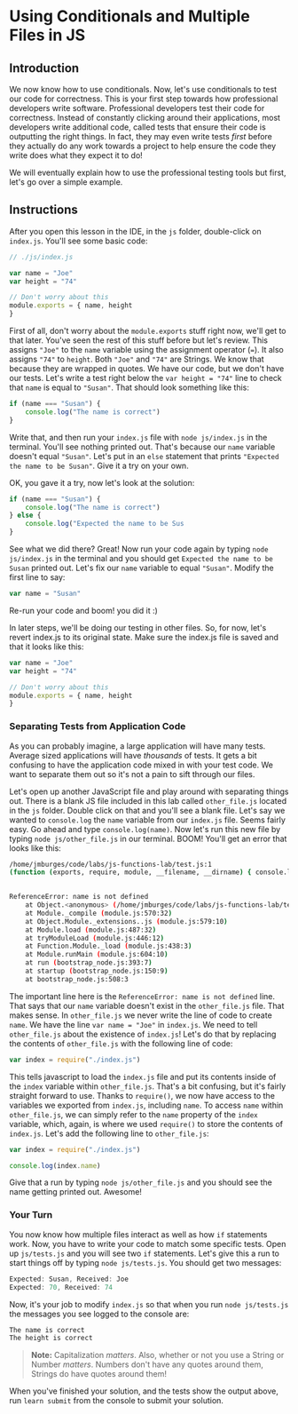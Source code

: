 # Using Conditionals and Multiple Files in JS

## Introduction

We now know how to use conditionals. Now, let's use conditionals to test our
code for correctness. This is your first step towards how professional
developers write software. Professional developers test their code for
correctness. Instead of constantly clicking around their applications, most
developers write additional code, called tests that ensure their code is
outputting the right things. In fact, they may even write tests _first_ before
they actually do any work towards a project to help ensure the code they write
does what they expect it to do!

We will eventually explain how to use the professional testing tools but first,
let's go over a simple example.

## Instructions

After you open this lesson in the IDE, in the `js` folder, double-click on
`index.js`. You'll see some basic code:

```javascript
// ./js/index.js

var name = "Joe"
var height = "74"

// Don't worry about this
module.exports = { name, height
}
```

First of all, don't worry about the `module.exports` stuff right now, we'll get
to that later. You've seen the rest of this stuff before but let's review. This
assigns `"Joe"` to the `name` variable using the assignment operator (`=`). It
also assigns `"74"` to `height`. Both `"Joe"` and `"74"` are Strings. We know
that because they are wrapped in quotes. We have our code, but we don't have our
tests. Let's write a test right below the `var height = "74"` line to check that
`name` is equal to `"Susan"`. That should look something like this:

```javascript
if (name === "Susan") {
    console.log("The name is correct")
}
```

Write that, and then run your `index.js` file with `node js/index.js` in the
terminal. You'll see nothing printed out. That's because our `name` variable
doesn't equal `"Susan"`. Let's put in an `else` statement that prints `"Expected
the name to be Susan"`. Give it a try on your own.

OK, you gave it a try, now let's look at the solution:

```javascript
if (name === "Susan") {
    console.log("The name is correct")
} else {
    console.log("Expected the name to be Sus
}
```

See what we did there? Great! Now run your code again by typing
`node js/index.js` in the terminal and you should get
`Expected the name to be Susan` printed out. Let's fix our `name` variable to
equal `"Susan"`. Modify the first line to say:

```javascript
var name = "Susan"
```

Re-run your code and boom! you did it :)

In later steps, we'll be doing our testing in other files. So, for now, let's
revert index.js to its original state. Make sure the index.js file is saved and
that it looks like this:

```javascript
var name = "Joe"
var height = "74"

// Don't worry about this
module.exports = { name, height
}
```

### Separating Tests from Application Code

As you can probably imagine, a large application will have many tests. Average
sized applications will have _thousands_ of tests. It gets a bit confusing to have
the application code mixed in with your test code. We want to separate them out
so it's not a pain to sift through our files.

Let's open up another JavaScript file and play around with separating things
out. There is a blank JS file included in this lab called `other_file.js`
located in the `js` folder. Double click on that and you'll see a blank file.
Let's say we wanted to `console.log` the `name` variable from our `index.js`
file. Seems fairly easy. Go ahead and type `console.log(name)`. Now let's run
this new file by typing `node js/other_file.js` in our terminal. BOOM! You'll get
an error that looks like this:

```bash
/home/jmburges/code/labs/js-functions-lab/test.js:1
(function (exports, require, module, __filename, __dirname) { console.log(name)
                                                                          ^

ReferenceError: name is not defined
    at Object.<anonymous> (/home/jmburges/code/labs/js-functions-lab/test.js:1:75)
    at Module._compile (module.js:570:32)
    at Object.Module._extensions..js (module.js:579:10)
    at Module.load (module.js:487:32)
    at tryModuleLoad (module.js:446:12)
    at Function.Module._load (module.js:438:3)
    at Module.runMain (module.js:604:10)
    at run (bootstrap_node.js:393:7)
    at startup (bootstrap_node.js:150:9)
    at bootstrap_node.js:508:3
```

The important line here is the `ReferenceError: name is not defined` line. That
says that our `name` variable doesn't exist in the `other_file.js` file. That
makes sense. In `other_file.js` we never write the line of code to create
`name`. We have the line `var name = "Joe"` in `index.js`. We need to tell
`other_file.js` about the existence of `index.js`! Let's do that by replacing
the contents of `other_file.js` with the following line of code:

```javascript
var index = require("./index.js")
```

This tells javascript to load the `index.js` file and put its contents inside of
the `index` variable within `other_file.js`. That's a bit confusing, but it's
fairly straight forward to use. Thanks to `require()`, we now have access to the
variables we exported from `index.js`, including `name`. To access `name` within
`other_file.js`, we can simply refer to the `name` property of the `index`
variable, which, again, is where we used `require()` to store the contents of
`index.js`. Let's add the following line to `other_file.js`:

```javascript
var index = require("./index.js")

console.log(index.name)
```

Give that a run by typing `node js/other_file.js` and you should see the name
getting printed out. Awesome!

### Your Turn

You now know how multiple files interact as well as how `if` statements work.
Now, you have to write your code to match some specific tests. Open up
`js/tests.js` and you will see two `if` statements. Let's give this a run to
start things off by typing `node js/tests.js`. You should get two messages:

```javascript
Expected: Susan, Received: Joe
Expected: 70, Received: 74
```

Now, it's your job to modify `index.js` so that when you run `node js/tests.js`
the messages you see logged to the console are:

```javascript
The name is correct
The height is correct
```

> **Note:** Capitalization _matters_. Also, whether or not you use a String or
> Number _matters_. Numbers don't have any quotes around them, Strings do have
> quotes around them!

When you've finished your solution, and the tests show the output above, run
`learn submit` from the console to submit your solution.
